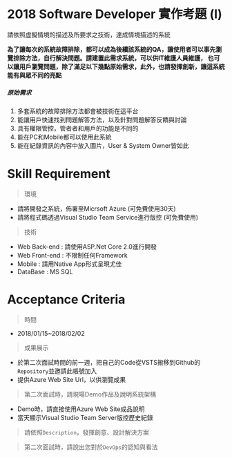 # 2018 Software Developer 實作考題 (I)
請依照虛擬情境的描述及所要求之技術，達成情境描述的系統

**為了讓每次的系統故障排除，都可以成為後續該系統的QA，讓使用者可以事先瀏覽排除方法，自行解決問題。請建置此需求系統，可以供IT維護人員維護，
也可以讓用戶瀏覽問題，除了滿足以下幾點原始需求，此外，也請發揮創新，讓這系統能有與眾不同的亮點**

##### 原始需求
1. 多套系統的故障排除方法都會被技術在這平台
2. 能讓用戶快速找到問題解答方法，以及針對問題解答反饋與討論
3. 具有權限管控，管者者和用戶的功能是不同的
4. 能在PC和Mobile都可以使用此系統
5. 能在紀錄資訊的內容中放入圖片，User & System Owner皆如此


# Skill Requirement
> 環境
- 請將開發之系統，佈署至Micrsoft Azure (可免費使用30天)
- 請將程式碼透過Visual Studio Team Service進行版控 (可免費使用)
> 技術
- Web Back-end : 請使用ASP.Net Core 2.0進行開發
- Web Front-end : 不限制任何Framework
- Mobile : 請用Native App形式呈現尤佳
- DataBase : MS SQL

# Acceptance Criteria
> 時間
- 2018/01/15~2018/02/02

> 成果展示
- 於第二次面試時間的前一週，把自己的Code從VSTS搬移到Github的`Repository`並邀請此帳號加入
- 提供Azure Web Site Url，以供瀏覽成果

> 第二次面試時，請現場Demo作品及說明系統架構
- Demo時，請直接使用Azure Web Site成品說明
- 當天顯示Visual Studio Team Server版控歷史紀錄

> 請依照`Description`，發揮創意、設計解決方案

> 第二次面試時，請說出您對於`DevOps`的認知與看法
